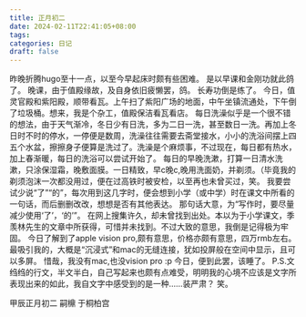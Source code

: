 ```yaml
---
title: 正月初二
date: 2024-02-11T22:41:05+08:00
tags: 
categories: 日记
draft: false
---
```

昨晚折腾hugo至十一点，以至今早起床时颇有些困难。
是以早课和金刚功就此鸽了。
晚课，由于值殿缘故，及自身依旧疲懒罢，鸽。
长寿功倒是练了。
今日，值灵官殿和紫阳殿，顺带看瓦。上午扫了紫阳广场的地面，中午坐镇流通处，下午倒了垃圾桶。想来，我是个杂工，值殿保洁看瓦看店。
每日洗澡似乎是一个很不错的想法，由于天气渐冷，冬日少有日洗，多为二日一洗，甚至数日一洗。再加上冬日时不时的停水，一停便是数周，洗澡往往需要去斋堂接水，小小的洗浴间摆上四五个水盆，擦擦身子便算是洗过了。洗澡是个麻烦事，不过现在，每日都有热水，加上春渐暖，每日的洗浴可以尝试开始了。
每日的早晚洗漱，打算一日清水洗漱，只涂保湿霜，晚敷面膜。一日精致，早c晚c,晚用洗面奶，并剃须。（毕竟我的剃须泡沫一次都没用过，便在过高铁时被安检，以至再也未曾买过，笑。
我要尝试少说“了”“的”，每次用到这几字时，便会想到小学（或中学）时在课文中所看的一句话，而后删删改改，想想是否有其他表达。
那句话大意，为“写作时，要尽量减少使用‘了’，‘的’”。
在网上搜集许久，却未曾找到出处。本以为于小学课文，季羡林先生的文章中所获得，可惜并未找到。不过大致的意思，我倒是记得极为牢固。
今日了解到了apple vision pro,颇有意思，价格亦颇有意思，四万rmb左右。最吸引我的，大概是“沉浸式”和mac的无缝连接，犹如投屏般在空间中显示，且可以多屏。
惜哉，我没有mac,也没vision pro :p
今日，便到此罢，该睡了。
P.S.文绉绉的行文，半文半白，自己写起来也颇有点难受，明明我的心境不应该是文字所表现出来的如此，我自文字中感受到的是一种……装严肃？
笑。

甲辰正月初二
嗣檙 于桐柏宫